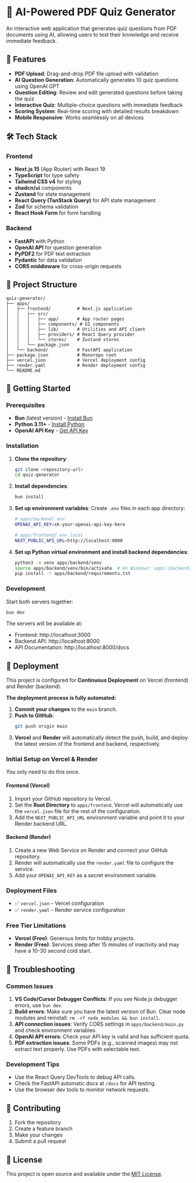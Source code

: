 # 🧪 AI-Powered PDF Quiz Generator

An interactive web application that generates quiz questions from PDF documents using AI, allowing users to test their knowledge and receive immediate feedback.

## 🎯 Features

- **PDF Upload**: Drag-and-drop PDF file upload with validation
- **AI Question Generation**: Automatically generates 10 quiz questions using OpenAI GPT
- **Question Editing**: Review and edit generated questions before taking the quiz
- **Interactive Quiz**: Multiple-choice questions with immediate feedback
- **Scoring System**: Real-time scoring with detailed results breakdown
- **Mobile Responsive**: Works seamlessly on all devices

## 🛠️ Tech Stack

### Frontend
- **Next.js 15** (App Router) with React 19
- **TypeScript** for type safety
- **Tailwind CSS v4** for styling
- **shadcn/ui** components
- **Zustand** for state management
- **React Query (TanStack Query)** for API state management
- **Zod** for schema validation
- **React Hook Form** for form handling

### Backend
- **FastAPI** with Python
- **OpenAI API** for question generation
- **PyPDF2** for PDF text extraction
- **Pydantic** for data validation
- **CORS middleware** for cross-origin requests

## 📁 Project Structure

```
quiz-generator/
├── apps/
│   ├── frontend/          # Next.js application
│   │   ├── src/
│   │   │   ├── app/       # App router pages
│   │   │   ├── components/ # UI components
│   │   │   ├── lib/       # Utilities and API client
│   │   │   ├── providers/ # React Query provider
│   │   │   └── stores/    # Zustand stores
│   │   └── package.json
│   └── backend/           # FastAPI application
├── package.json           # Monorepo root
├── vercel.json            # Vercel deployment config
├── render.yaml            # Render deployment config
└── README.md
```

## 🚀 Getting Started

### Prerequisites

- **Bun** (latest version) - [Install Bun](https://bun.sh)
- **Python 3.11+** - [Install Python](https://python.org)
- **OpenAI API Key** - [Get API Key](https://platform.openai.com/api-keys)

### Installation

1.  **Clone the repository**:
    ```bash
    git clone <repository-url>
    cd quiz-generator
    ```

2.  **Install dependencies**:
    ```bash
    bun install
    ```

3.  **Set up environment variables**:
    Create `.env` files in each app directory:
    ```bash
    # apps/backend/.env
    OPENAI_API_KEY=sk-your-openai-api-key-here
    
    # apps/frontend/.env.local
    NEXT_PUBLIC_API_URL=http://localhost:8000
    ```

4.  **Set up Python virtual environment and install backend dependencies**:
    ```bash
    python3 -m venv apps/backend/venv
    source apps/backend/venv/bin/activate  # On Windows: apps\\backend\\venv\\Scripts\\activate
    pip install -r apps/backend/requirements.txt
    ```

### Development

Start both servers together:
```bash
bun dev
```

The servers will be available at:
- Frontend: http://localhost:3000
- Backend API: http://localhost:8000
- API Documentation: http://localhost:8000/docs

## 🚀 Deployment

This project is configured for **Continuous Deployment** on Vercel (frontend) and Render (backend).

**The deployment process is fully automated:**

1.  **Commit your changes** to the `main` branch.
2.  **Push to GitHub**:
    ```bash
    git push origin main
    ```
3.  **Vercel** and **Render** will automatically detect the push, build, and deploy the latest version of the frontend and backend, respectively.

### Initial Setup on Vercel & Render

You only need to do this once.

#### Frontend (Vercel)
1.  Import your GitHub repository to Vercel.
2.  Set the **Root Directory** to `apps/frontend`. Vercel will automatically use the `vercel.json` file for the rest of the configuration.
3.  Add the `NEXT_PUBLIC_API_URL` environment variable and point it to your Render backend URL.

#### Backend (Render)
1.  Create a new Web Service on Render and connect your GitHub repository.
2.  Render will automatically use the `render.yaml` file to configure the service.
3.  Add your `OPENAI_API_KEY` as a secret environment variable.

### Deployment Files
- ✅ `vercel.json` - Vercel configuration
- ✅ `render.yaml` - Render service configuration

### Free Tier Limitations

- **Vercel (Free)**: Generous limits for hobby projects.
- **Render (Free)**: Services sleep after 15 minutes of inactivity and may have a 10-30 second cold start.

## 🐛 Troubleshooting

### Common Issues
1.  **VS Code/Cursor Debugger Conflicts**: If you see Node.js debugger errors, use `bun dev`.
2.  **Build errors**: Make sure you have the latest version of Bun. Clear node modules and reinstall: `rm -rf node_modules && bun install`.
3.  **API connection issues**: Verify CORS settings in `apps/backend/main.py` and check environment variables.
4.  **OpenAI API errors**: Check your API key is valid and has sufficient quota.
5.  **PDF extraction issues**: Some PDFs (e.g., scanned images) may not extract text properly. Use PDFs with selectable text.

### Development Tips
- Use the React Query DevTools to debug API calls.
- Check the FastAPI automatic docs at `/docs` for API testing.
- Use the browser dev tools to monitor network requests.

## 🤝 Contributing

1.  Fork the repository
2.  Create a feature branch
3.  Make your changes
4.  Submit a pull request

## 📄 License

This project is open source and available under the [MIT License](LICENSE).
